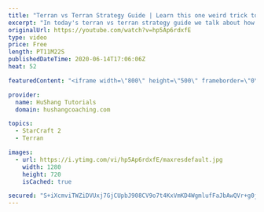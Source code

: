 ```yaml
---
title: "Terran vs Terran Strategy Guide | Learn this one weird trick to macro like a GM"
excerpt: "In today's terran vs terran strategy guide we talk about how you can continue to improve your macro into diamond and masters, where everyone is already making scv's consistently. What more could there be right? Let's take a look!  Terran vs Terran Guide | Learn this one weird trick to macro like a GM"
originalUrl: https://youtube.com/watch?v=hp5Ap6rdxfE
type: video
price: Free
length: PT11M22S
publishedDateTime: 2020-06-14T17:06:06Z
heat: 52

featuredContent: "<iframe width=\"800\" height=\"500\" frameborder=\"0\" src=\"https://www.youtube.com/embed/hp5Ap6rdxfE\" allow=\"accelerometer; autoplay; encrypted-media; gyroscope; picture-in-picture\" allowfullscreen></iframe>"

provider:
  name: HuShang Tutorials
  domain: hushangcoaching.com

topics:
  - StarCraft 2
  - Terran

images:
  - url: https://i.ytimg.com/vi/hp5Ap6rdxfE/maxresdefault.jpg
    width: 1280
    height: 720
    isCached: true

secured: "S+iXcmviTWZiDVUxj7GjCUpbJ908CV9o7t4KxVmKD4WgmlufFaJbAwQVr+g0jf7oYhTguV3wo9LTM7Y0YKkJ+nbJElxcPhTRrB9bEDPZ65kQIUAkwDxNkwxZydJ0jEiUG9n0Y6IFuCEt0K4xB0QQwwXnfLrhZm+j+rk1E6v3HaU/9yKwy8wwHSSzdh+ae3lKwAwyb3zm5LpEtaT9gqridQ2++RnbZVwN8S/Ih99lcwECgIgYw1hsKq44dUHh3vpj7nOb0CVAHLDLfdg3nUxfVv89wk+iAiDfEDQ/LfCyfK+dYvrFaEfMIX9wHlQuJCXXco2El2WU3UZV7M1haaexj7bqOAHPrYVQSOz9BWkNxw3dvB7+92egU+T5xYetLDWNzYRhBjJT0MKo/s19crjR0WtYJGhCkjPMh/EqEwAHC+Y=;IgCBVJRi4w69vIe/g92TrA=="
---
```


